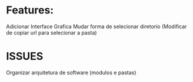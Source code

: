 # Features:
Adicionar Interface Grafica
Mudar forma de selecionar diretorio (Modificar de copiar url para selecionar a pasta)


# ISSUES

Organizar arquitetura de software (modulos e pastas)

